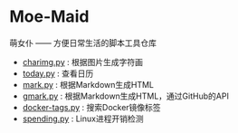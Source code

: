 # Moe-Maid
萌女仆 —— 方便日常生活的脚本工具仓库

* [charimg.py](charimg.py) : 根据图片生成字符画
* [today.py](today.py) : 查看日历
* [mark.py](mark.py) : 根据Markdown生成HTML
* [gmark.py](gmark.py) : 根据Markdown生成HTML，通过GitHub的API  
* [docker-tags.py](docker-tags.py) : 搜索Docker镜像标签
* [spending.py](spending.py) : Linux进程开销检测